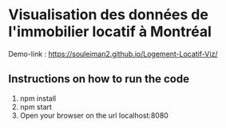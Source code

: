 # Visualisation des données de l'immobilier locatif à Montréal

Demo-link : https://souleiman2.github.io/Logement-Locatif-Viz/

## Instructions on how to run the code

1) npm install
2) npm start
3) Open your browser on the url localhost:8080
